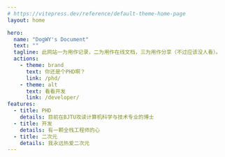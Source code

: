 ```yaml
---
# https://vitepress.dev/reference/default-theme-home-page
layout: home

hero:
  name: "DogWY's Document"
  text: ""
  tagline: 此网站一为用作记录，二为用作在线文档，三为用作分享（不过应该没人看）。
  actions:
    - theme: brand
      text: 你还是个PHD啊？
      link: /phd/
    - theme: alt
      text: 看看开发
      link: /developer/
features:
  - title: PHD
    details: 目前在BJTU攻读计算机科学与技术专业的博士
  - title: 开发
    details: 有一颗全栈工程师的心
  - title: 二次元
    details: 我永远热爱二次元
---
```


